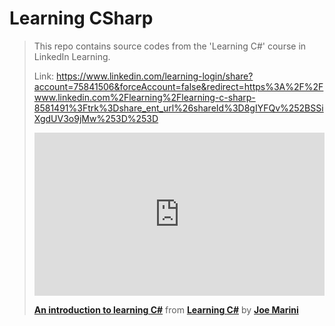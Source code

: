 # Learning CSharp
> This repo contains source codes from the 'Learning C#' course in LinkedIn Learning.
>
> Link: https://www.linkedin.com/learning-login/share?account=75841506&forceAccount=false&redirect=https%3A%2F%2Fwww.linkedin.com%2Flearning%2Flearning-c-sharp-8581491%3Ftrk%3Dshare_ent_url%26shareId%3D8gIYFQv%252BSSiXgdUV3o9jMw%253D%253D
> <div style="position:relative;height:0;padding-bottom:56.25%"><iframe width="640" height="360" src="https://www.linkedin.com/learning/embed/learning-c-sharp-8581491/an-introduction-to-learning-c-sharp?autoplay=false&claim=AQHx6V81iJ8gqQAAAX64MoKOWoxfmQ98OCS1eeZzHVGFbmqBGBIVhZJtcf2Puiv04HexbEG8PIiqfcYsGHAQtIhGsYanw8b-9NEVz-u0unOg3LHukPtKMpfKY8kc-9shrB2Q7sagQ0xlJt_6kB10UGdR0dho9WMyKpUSnEoIbGjFnY-Vkg5ZLJ7X57SPWzavsoTO2YkOIZ808zUemNoEkoliCjaHMKPNDg_gHx4g6jVZb2xQ977h3hfGVKRuNov2s6icH18Oqzqb1ye99_Gt_V_EMYDtBAHppXBAuTQPBzvCBet2uyV9XpCpuhrVdcdwYXBnr4IXzpCsGF3hT1InkyMTsBYziDOrZ5vQQ5x0I3SlxgF31WyG858NOS-GerA9QkhXmoqykU-tsY1BXYnTm873gczncMrjZHpVfc4iTadBjQtMDZgqtotKxU_D8_PbiHtGC48Im2kdffe-pFIabcycAxOna2BLSHHuDV-PbfysMzCpTPSVCz--mpVbYDt7BkAOaP6BntFoW6DKL2tNmjEKjHJ1zNeHAXfEdEizlXLySfRnEQZPchNC02rF8L9OzCLbQw0ixZRBmGkp9VZIY724wkir1teKKHZ_PywsbqJSS_c27_D56YUO47QU99GRN1CpjvH34Mi0DNpOJBZrSC81cQyZMyFwWRCR69gU4mVnGt-MpE3V12TAUfdwYsptfIxM2QOLYxb8NHX-uvXQCe6wh-LcKSryqqWthwX3tQmRHFQ3Eyk&lipi=urn%3Ali%3Apage%3Ad_learning_content%3Bfa%2FhbKyUTdy36%2BtSh6t%2FUg%3D%3D&licu" mozallowfullscreen="true" webkitallowfullscreen="true" allowfullscreen="true" frameborder="0" style="position:absolute;width:100%;height:100%;left:0"></iframe></div><p><strong><a href="https://www.linkedin.com/learning/learning-c-sharp-8581491/an-introduction-to-learning-c-sharp?trk=embed_lil">An introduction to learning C#</a></strong> from <strong><a href="https://www.linkedin.com/learning/learning-c-sharp-8581491?trk=embed_lil">Learning C#</a></strong> by <strong><a href="https://www.linkedin.com/learning/instructors/joe-marini?trk=embed_lil">Joe Marini</a></strong></p>
